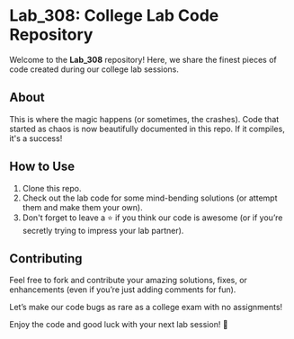# Lab_308: College Lab Code Repository

Welcome to the **Lab_308** repository! Here, we share the finest pieces of code created during our college lab sessions.

## About
This is where the magic happens (or sometimes, the crashes). Code that started as chaos is now beautifully documented in this repo. If it compiles, it's a success!

## How to Use
1. Clone this repo.
2. Check out the lab code for some mind-bending solutions (or attempt them and make them your own).
3. Don't forget to leave a ⭐ if you think our code is awesome (or if you’re secretly trying to impress your lab partner).

## Contributing
Feel free to fork and contribute your amazing solutions, fixes, or enhancements (even if you’re just adding comments for fun). 

Let’s make our code bugs as rare as a college exam with no assignments!

Enjoy the code and good luck with your next lab session! 🚀

